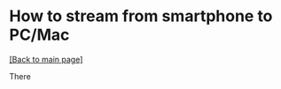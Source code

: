 # How to stream from smartphone to PC/Mac

[\[Back to main page\]](https://denchisoft.github.io/)

There

